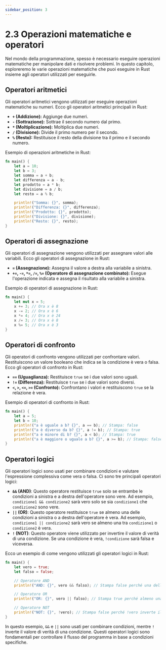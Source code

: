 ```yaml
---
sidebar_position: 3
---
```

# 2.3 Operazioni matematiche e operatori
Nel mondo della programmazione, spesso è necessario eseguire operazioni matematiche per manipolare dati e risolvere problemi. In questo capitolo, esploreremo le varie operazioni matematiche che puoi eseguire in Rust insieme agli operatori utilizzati per eseguirle.

## Operatori aritmetici
Gli operatori aritmetici vengono utilizzati per eseguire operazioni matematiche su numeri. Ecco gli operatori aritmetici principali in Rust:

- **`+` (Addizione):** Aggiunge due numeri.
- **`-` (Sottrazione):** Sottrae il secondo numero dal primo.
- **`*` (Moltiplicazione):** Moltiplica due numeri.
- **`/` (Divisione):** Divide il primo numero per il secondo.
- **`%` (Resto):** Restituisce il resto della divisione tra il primo e il secondo numero.

Esempio di operazioni aritmetiche in Rust:
```rust
fn main() {
    let a = 10;
    let b = 3;
    let somma = a + b;
    let differenza = a - b;
    let prodotto = a * b;
    let divisione = a / b;
    let resto = a % b;

    println!("Somma: {}", somma);
    println!("Differenza: {}", differenza);
    println!("Prodotto: {}", prodotto);
    println!("Divisione: {}", divisione);
    println!("Resto: {}", resto);
}
```

## Operatori di assegnazione
Gli operatori di assegnazione vengono utilizzati per assegnare valori alle variabili. Ecco gli operatori di assegnazione in Rust:

- **`=` (Assegnazione):** Assegna il valore a destra alla variabile a sinistra.
- **`+=`, `-=`, `*=`, `/=`, `%=` (Operatore di assegnazione combinato):** Esegue l'operazione indicata e assegna il risultato alla variabile a sinistra.

Esempio di operatori di assegnazione in Rust:
```rust
fn main() {
    let mut x = 5;
    x += 3; // Ora x è 8
    x -= 2; // Ora x è 6
    x *= 4; // Ora x è 24
    x /= 3; // Ora x è 8
    x %= 5; // Ora x è 3
}
```

## Operatori di confronto
Gli operatori di confronto vengono utilizzati per confrontare valori. Restituiscono un valore booleano che indica se la condizione è vera o falsa. Ecco gli operatori di confronto in Rust:

- **`==` (Uguaglianza):** Restituisce `true` se i due valori sono uguali.
- **`!=` (Differenza):** Restituisce `true` se i due valori sono diversi.
- **`<`, `>`, `<=`, `>=` (Confronto):** Confrontano i valori e restituiscono `true` se la relazione è vera.

Esempio di operatori di confronto in Rust:
```rust
fn main() {
    let a = 5;
    let b = 10;
    println!("a è uguale a b? {}", a == b); // Stampa: false
    println!("a è diverso da b? {}", a != b); // Stampa: true
    println!("a è minore di b? {}", a < b); // Stampa: true
    println!("a è maggiore o uguale a b? {}", a >= b); // Stampa: false
}
```

## Operatori logici
Gli operatori logici sono usati per combinare condizioni e valutare l'espressione complessiva come vera o falsa. Ci sono tre principali operatori logici:

- **`&&` (AND)**: Questo operatore restituisce `true` solo se entrambe le condizioni a sinistra e a destra dell'operatore sono vere. Ad esempio, `condizione1 && condizione2` sarà vero solo se sia `condizione1` che `condizione2` sono vere.
- **`||` (OR)**: Questo operatore restituisce `true` se almeno una delle condizioni a sinistra o a destra dell'operatore è vera. Ad esempio, `condizione1 || condizione2` sarà vero se almeno una tra `condizione1` o `condizione2` è vera.
- **`!` (NOT)**: Questo operatore viene utilizzato per invertire il valore di verità di una condizione. Se una condizione è vera, `!condizione` sarà falsa e viceversa.

Ecco un esempio di come vengono utilizzati gli operatori logici in Rust:
```rust
fn main() {
    let vero = true;
    let falso = false;

    // Operatore AND
    println!("AND: {}", vero && falso); // Stampa false perché una delle condizioni è falsa

    // Operatore OR
    println!("OR: {}", vero || falso); // Stampa true perché almeno una delle condizioni è vera

    // Operatore NOT
    println!("NOT: {}", !vero); // Stampa false perché !vero inverte il valore da true a false
}
```

In questo esempio, `&&` e `||` sono usati per combinare condizioni, mentre `!` inverte il valore di verità di una condizione. Questi operatori logici sono fondamentali per controllare il flusso del programma in base a condizioni specifiche.